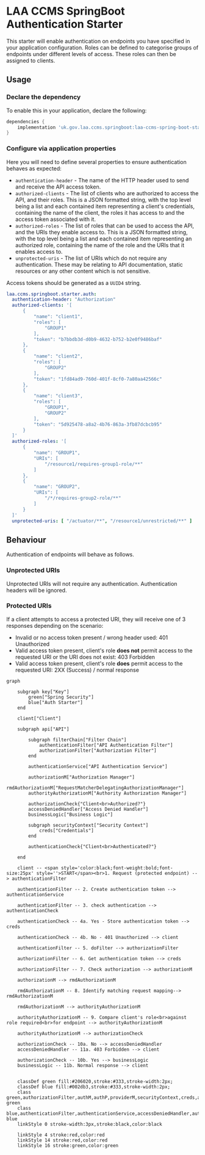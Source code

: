 # LAA CCMS SpringBoot Authentication Starter

This starter will enable authentication on endpoints you have specified in your application configuration.
Roles can be defined to categorise groups of endpoints under different levels of access. These roles can then be assigned
to clients.

## Usage

### Declare the dependency

To enable this in your application, declare the following:

```groovy
dependencies {
    implementation 'uk.gov.laa.ccms.springboot:laa-ccms-spring-boot-starter-auth'
}
```

### Configure via application properties

Here you will need to define several properties to ensure authentication behaves as expected:

- `authentication-header` - The name of the HTTP header used to send and receive the API access token.
- `authorized-clients` - The list of clients who are authorized to access the API, and their roles. This is a JSON formatted string, with the top level being a list and each contained item representing a client's credentials, containing the name of the client, the roles it has access to and the access token associated with it.
- `authorized-roles` - The list of roles that can be used to access the API, and the URIs they enable access to. This is a JSON formatted string, with the top level being a list and each contained item representing an authorized role, containing the name of the role and the URIs that it enables access to.
- `unprotected-uris` - The list of URIs which do not require any authentication. These may be relating to API documentation, static resources or any other content which is not sensitive.

Access tokens should be generated as a `UUID4` string.

```yaml
laa.ccms.springboot.starter.auth:
  authentication-header: "Authorization"
  authorized-clients: '[
      {
          "name": "client1",
          "roles": [
              "GROUP1"
          ],
          "token": "b7bbdb3d-d0b9-4632-b752-b2e0f9486baf"
      },
      {
          "name": "client2",
          "roles": [
              "GROUP2"
          ],
          "token": "1fd84ad9-760d-401f-8cf0-7a80aa42566c"
      },
      {
          "name": "client3",
          "roles": [
              "GROUP1",
              "GROUP2"
          ],
          "token": "5d925478-a8a2-4b76-863a-3fb87dcbcb95"
      }
  ]'
  authorized-roles: '[
      {
          "name": "GROUP1",
          "URIs": [
              "/resource1/requires-group1-role/**"
          ]
      },
      {
          "name": "GROUP2",
          "URIs": [
              "/*/requires-group2-role/**"
          ]
      }
  ]'
  unprotected-uris: [ "/actuator/**", "/resource1/unrestricted/**" ]
```

## Behaviour

Authentication of endpoints will behave as follows.

### Unprotected URIs

Unprotected URIs will not require any authentication. Authentication headers will be ignored.

### Protected URIs

If a client attempts to access a protected URI, they will receive one of 3 responses depending on the scenario:

- Invalid or no access token present / wrong header used: 401 Unauthorized
- Valid access token present, client's role **does not** permit access to the requested URI or the URI does not exist: 403 Forbidden
- Valid access token present, client's role **does** permit access to the requested URI: 2XX (Success) / normal response

```mermaid
graph
    
    subgraph key["Key"]
        green["Spring Security"]
        blue["Auth Starter"]
    end

    client["Client"]
    
    subgraph api["API"]

        subgraph filterChain["Filter Chain"]
            authenticationFilter["API Authentication Filter"]
            authorizationFilter["Authorization Filter"]
        end
        
        authenticationService["API Authentication Service"]
        
        authorizationM["Authorization Manager"]
        rmdAuthorizationM["RequestMatcherDelegatingAuthorizationManager"]
        authorityAuthorizationM["Authority Authorization Manager"]
        
        authorizationCheck{"Client<br>Authorized?"}
        accessDeniedHandler["Access Denied Handler"]
        businessLogic["Business Logic"]

        subgraph securityContext["Security Context"]
            creds["Credentials"]
        end

        authenticationCheck{"Client<br>Authenticated?"}
        
    end
    
    client -- <span style='color:black;font-weight:bold;font-size:25px' style=''>START</span><br>1. Request (protected endpoint) --> authenticationFilter

    authenticationFilter -- 2. Create authentication token --> authenticationService
    
    authenticationFilter -- 3. check authentication --> authenticationCheck

    authenticationCheck -- 4a. Yes - Store authentication token --> creds
    
    authenticationCheck -- 4b. No - 401 Unauthorized --> client
    
    authenticationFilter -- 5. doFilter --> authorizationFilter

    authorizationFilter -- 6. Get authentication token --> creds

    authorizationFilter -- 7. Check authorization --> authorizationM
    
    authorizationM --> rmdAuthorizationM

    rmdAuthorizationM -- 8. Identify matching request mapping--> rmdAuthorizationM

    rmdAuthorizationM --> authorityAuthorizationM

    authorityAuthorizationM -- 9. Compare client's role<br>against role required<br>for endpoint --> authorityAuthorizationM
    
    authorityAuthorizationM --> authorizationCheck
    
    authorizationCheck -- 10a. No --> accessDeniedHandler
    accessDeniedHandler -- 11a. 403 Forbidden --> client

    authorizationCheck -- 10b. Yes --> businessLogic
    businessLogic -- 11b. Normal response --> client


    classDef green fill:#206020,stroke:#333,stroke-width:2px;
    classDef blue fill:#002db3,stroke:#333,stroke-width:2px;
    class green,authorizationFilter,authM,authP,providerM,securityContext,creds,authorizationM,rmdAuthorizationM,authorizationCheck,authorityAuthorizationM green
    class blue,authenticationFilter,authenticationService,accessDeniedHandler,authenticationCheck blue
    linkStyle 0 stroke-width:3px,stroke:black,color:black
    
    linkStyle 4 stroke:red,color:red
    linkStyle 14 stroke:red,color:red
    linkStyle 16 stroke:green,color:green

```


